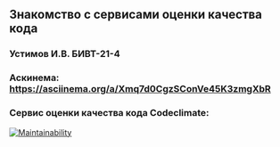 ## Знакомство с сервисами оценки качества кода
### Устимов И.В. БИВТ-21-4
### Аскинема: https://asciinema.org/a/Xmq7d0CgzSConVe45K3zmgXbR
### Сервис оценки качества кода Сodeclimate: 
[![Maintainability](https://api.codeclimate.com/v1/badges/254b425bc5c35136eb92/maintainability)](https://codeclimate.com/github/ivanuuss/mvlmorozova-misis-first-project-ivanuuss/maintainability)
